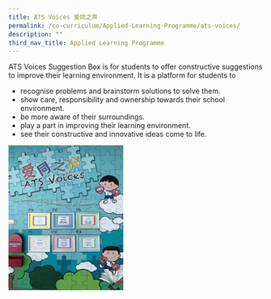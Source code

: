 ```yaml
---
title: ATS Voices 爱同之声
permalink: /co-curriculum/Applied-Learning-Programme/ats-voices/
description: ""
third_nav_title: Applied Learning Programme
---
```



ATS Voices Suggestion Box is for students to offer constructive suggestions to improve their learning environment. It is a platform for students to

* recognise problems and brainstorm solutions to solve them.
* show care, responsibility and ownership towards their school environment.
* be more aware of their surroundings.
* play a part in improving their learning environment.
* see their constructive and innovative ideas come to life.

<img src="/images/atSVOICES.jpeg" 
     style="width:45%">